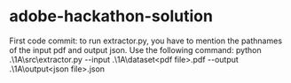 # adobe-hackathon-solution

First code commit: to run extractor.py, you have to mention the pathnames of the input pdf and output json. Use the following command:
python .\1A\src\extractor.py --input .\1A\dataset\<pdf file>.pdf --output .\1A\output\<json file>.json
